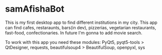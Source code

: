 # samAfishaBot

This is my first desktop app to find different institutions in my city. This app can find cafes, restaraunts, bars(in dev), pizzerias, vegetarian restaurants, fast-food, confectionaries. In future I'm gonna to add movie search.


To work with this app you need these modules:
PyQt5,
pyqt5-tools > QtDesigner,
requests,
beautifulsoup4 > BeautifulSoup,
openpyxl,
sys

